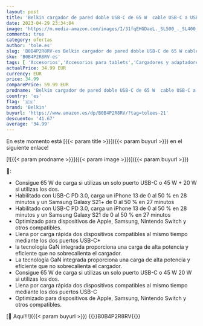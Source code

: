 ```yaml
---
layout: post
title: 'Belkin cargador de pared doble USB-C de 65 W  cable USB-C a USB-C  carga rápida Power Delivery 3.0 con GaN para iPhone 13  12  Pro  Pro Max  mini  iPad Pro  MacBook  iPad Pro  MacBook y Galaxy  Tab'
date: 2023-04-29 23:34:04
image: 'https://m.media-amazon.com/images/I/31fqEHGDaeL._SL500_._SL400_.jpg'
comments: true
category: ofertas
author: 'tole.es'
slug: 'B0B4P2R8RV-es Belkin cargador de pared doble USB-C de 65 W cable USB-C a...'
sku: 'B0B4P2R8RV-es'
tags: [ 'Accesorios','Accesorios para tablets','Cargadores y adaptadores para tablets','Informática','belkin','ipad','iphone','🇪🇸', ]
actualPrice: 34.99 EUR
currency: EUR
price: 34.99
comparePrice: 59.99 EUR
prodname: 'Belkin cargador de pared doble USB-C de 65 W  cable USB-C a USB-C  carga rápida Power Delivery 3.0 con GaN para iPhone 13  12  Pro  Pro Max  mini  iPad Pro  MacBook  iPad Pro  MacBook y Galaxy  Tab'
country: 'es'
flag: '🇪🇸'
brand: 'Belkin'
buyurl: 'https://www.amazon.es/dp/B0B4P2R8RV/?tag=tolees-21'
descuento: '41.67'
average: '34.99'
---
```


En este momento está [{{< param title >}}]({{< param buyurl >}}) en el siguiente enlace!

[![{{< param prodname >}}]({{< param image >}})]({{< param buyurl >}})

🔎:

- Consigue 65 W de carga si utilizas un solo puerto USB-C o 45 W + 20 W si utilizas los dos.
- Habilitado con USB-C PD 3.0, carga un iPhone 13 de 0 al 50 % en 28 minutos y un Samsung Galaxy S21+ de 0 al 50 % en 27 minutos
- Habilitado con USB-C PD 3.0, carga un iPhone 13 de 0 al 50 % en 28 minutos y un Samsung Galaxy S21 de 0 al 50 % en 27 minutos
- Optimizado para dispositivos de Apple, Samsung, Nintendo Switch y otros compatibles.
- Llena por carga rápida dos dispositivos compatibles al mismo tiempo mediante los dos puertos USB-C*
- la tecnología GaN integrada proporciona una carga de alta potencia y eficiente que no sobrecalienta el cargador.
- La tecnología GaN integrada proporciona una carga de alta potencia y eficiente que no sobrecalienta el cargador.
- Consigue 65 W de carga si utilizas un solo puerto USB-C o 45 W 20 W si utilizas los dos.
- Llena por carga rápida dos dispositivos compatibles al mismo tiempo mediante los dos puertos USB-C
- Optimizado para dispositivos de Apple, Samsung, Nintendo Switch y otros compatibles.

[🛒 Aquí!!!]({{< param buyurl >}})
{{<world>}}B0B4P2R8RV{{</world>}}
